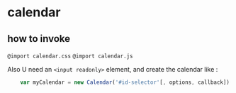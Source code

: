 # calendar

## how to invoke
`@import calendar.css`
`@import calendar.js`

Also U need an `<input readonly>` element, and create the calendar like :

```javascript
    var myCalendar = new Calendar('#id-selector'[, options, callback])
```
